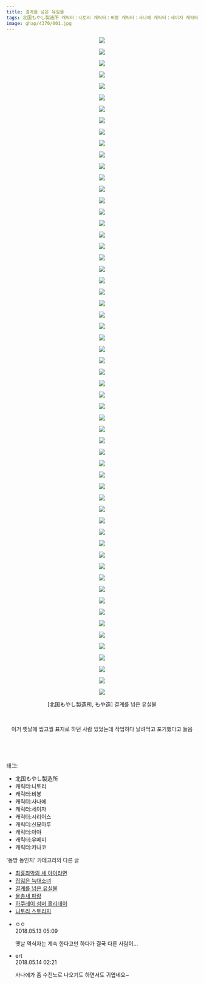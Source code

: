 ```yaml
---
title: 결계를 넘은 유실물
tags: 北国もやし製造所 캐릭터：니토리 캐릭터：비봉 캐릭터：사나에 캐릭터：세이자 캐릭터：시리어스 캐릭터：신묘마루 캐릭터：아야 캐릭터：유메미 캐릭터：카나코 もや造 동방_동인지
image: ghap/4370/001.jpg
---
```

<div class="article">
<p style="text-align: center; clear: none; float: none;"><img src="{{ site.nasurl }}/ghap/4370/001.jpg"/></p>
<p style="text-align: center; clear: none; float: none;"><img src="{{ site.nasurl }}/ghap/4370/002.jpg"/></p>
<p style="text-align: center; clear: none; float: none;"><img src="{{ site.nasurl }}/ghap/4370/003.jpg"/></p>
<p style="text-align: center; clear: none; float: none;"><img src="{{ site.nasurl }}/ghap/4370/004.jpg"/></p>
<p style="text-align: center; clear: none; float: none;"><img src="{{ site.nasurl }}/ghap/4370/005.jpg"/></p>
<p style="text-align: center; clear: none; float: none;"><img src="{{ site.nasurl }}/ghap/4370/006.jpg"/></p>
<p style="text-align: center; clear: none; float: none;"><img src="{{ site.nasurl }}/ghap/4370/007.jpg"/></p>
<p style="text-align: center; clear: none; float: none;"><img src="{{ site.nasurl }}/ghap/4370/008.jpg"/></p>
<p style="text-align: center; clear: none; float: none;"><img src="{{ site.nasurl }}/ghap/4370/009.jpg"/></p>
<p style="text-align: center; clear: none; float: none;"><img src="{{ site.nasurl }}/ghap/4370/010.jpg"/></p>
<p style="text-align: center; clear: none; float: none;"><img src="{{ site.nasurl }}/ghap/4370/011.jpg"/></p>
<p style="text-align: center; clear: none; float: none;"><img src="{{ site.nasurl }}/ghap/4370/012.jpg"/></p>
<p style="text-align: center; clear: none; float: none;"><img src="{{ site.nasurl }}/ghap/4370/013.jpg"/></p>
<p style="text-align: center; clear: none; float: none;"><img src="{{ site.nasurl }}/ghap/4370/014.jpg"/></p>
<p style="text-align: center; clear: none; float: none;"><img src="{{ site.nasurl }}/ghap/4370/015.jpg"/></p>
<p style="text-align: center; clear: none; float: none;"><img src="{{ site.nasurl }}/ghap/4370/016.jpg"/></p>
<p style="text-align: center; clear: none; float: none;"><img src="{{ site.nasurl }}/ghap/4370/017.jpg"/></p>
<p style="text-align: center; clear: none; float: none;"><img src="{{ site.nasurl }}/ghap/4370/018.jpg"/></p>
<p style="text-align: center; clear: none; float: none;"><img src="{{ site.nasurl }}/ghap/4370/019.jpg"/></p>
<p style="text-align: center; clear: none; float: none;"><img src="{{ site.nasurl }}/ghap/4370/020.jpg"/></p>
<p style="text-align: center; clear: none; float: none;"><img src="{{ site.nasurl }}/ghap/4370/021.jpg"/></p>
<p style="text-align: center; clear: none; float: none;"><img src="{{ site.nasurl }}/ghap/4370/022.jpg"/></p>
<p style="text-align: center; clear: none; float: none;"><img src="{{ site.nasurl }}/ghap/4370/023.jpg"/></p>
<p style="text-align: center; clear: none; float: none;"><img src="{{ site.nasurl }}/ghap/4370/024.jpg"/></p>
<p style="text-align: center; clear: none; float: none;"><img src="{{ site.nasurl }}/ghap/4370/025.jpg"/></p>
<p style="text-align: center; clear: none; float: none;"><img src="{{ site.nasurl }}/ghap/4370/026.jpg"/></p>
<p style="text-align: center; clear: none; float: none;"><img src="{{ site.nasurl }}/ghap/4370/027.jpg"/></p>
<p style="text-align: center; clear: none; float: none;"><img src="{{ site.nasurl }}/ghap/4370/028.jpg"/></p>
<p style="text-align: center; clear: none; float: none;"><img src="{{ site.nasurl }}/ghap/4370/029.jpg"/></p>
<p style="text-align: center; clear: none; float: none;"><img src="{{ site.nasurl }}/ghap/4370/030.jpg"/></p>
<p style="text-align: center; clear: none; float: none;"><img src="{{ site.nasurl }}/ghap/4370/031.jpg"/></p>
<p style="text-align: center; clear: none; float: none;"><img src="{{ site.nasurl }}/ghap/4370/032.jpg"/></p>
<p style="text-align: center; clear: none; float: none;"><img src="{{ site.nasurl }}/ghap/4370/033.jpg"/></p>
<p style="text-align: center; clear: none; float: none;"><img src="{{ site.nasurl }}/ghap/4370/034.jpg"/></p>
<p style="text-align: center; clear: none; float: none;"><img src="{{ site.nasurl }}/ghap/4370/035.jpg"/></p>
<p style="text-align: center; clear: none; float: none;"><img src="{{ site.nasurl }}/ghap/4370/036.jpg"/></p>
<p style="text-align: center; clear: none; float: none;"><img src="{{ site.nasurl }}/ghap/4370/037.jpg"/></p>
<p style="text-align: center; clear: none; float: none;"><img src="{{ site.nasurl }}/ghap/4370/038.jpg"/></p>
<p style="text-align: center; clear: none; float: none;"><img src="{{ site.nasurl }}/ghap/4370/039.jpg"/></p>
<p style="text-align: center; clear: none; float: none;"><img src="{{ site.nasurl }}/ghap/4370/040.jpg"/></p>
<p style="text-align: center; clear: none; float: none;"><img src="{{ site.nasurl }}/ghap/4370/041.jpg"/></p>
<p style="text-align: center; clear: none; float: none;"><img src="{{ site.nasurl }}/ghap/4370/042.jpg"/></p>
<p style="text-align: center; clear: none; float: none;"><img src="{{ site.nasurl }}/ghap/4370/043.jpg"/></p>
<p style="text-align: center; clear: none; float: none;"><img src="{{ site.nasurl }}/ghap/4370/044.jpg"/></p>
<p style="text-align: center; clear: none; float: none;"><img src="{{ site.nasurl }}/ghap/4370/045.jpg"/></p>
<p style="text-align: center; clear: none; float: none;"><img src="{{ site.nasurl }}/ghap/4370/046.jpg"/></p>
<p style="text-align: center; clear: none; float: none;"><img src="{{ site.nasurl }}/ghap/4370/047.jpg"/></p>
<p style="text-align: center; clear: none; float: none;"><img src="{{ site.nasurl }}/ghap/4370/048.jpg"/></p>
<p style="text-align: center; clear: none; float: none;"><img src="{{ site.nasurl }}/ghap/4370/049.jpg"/></p>
<p style="text-align: center; clear: none; float: none;"><img src="{{ site.nasurl }}/ghap/4370/050.jpg"/></p>
<p style="text-align: center; clear: none; float: none;"><img src="{{ site.nasurl }}/ghap/4370/051.jpg"/></p>
<p style="text-align: center; clear: none; float: none;"><img src="{{ site.nasurl }}/ghap/4370/052.jpg"/></p>
<p style="text-align: center; clear: none; float: none;"><img src="{{ site.nasurl }}/ghap/4370/053.jpg"/></p>
<p style="text-align: center; clear: none; float: none;"><img src="{{ site.nasurl }}/ghap/4370/054.jpg"/></p>
<p style="text-align: center; clear: none; float: none;"><img src="{{ site.nasurl }}/ghap/4370/055.jpg"/></p>
<p style="text-align: center; clear: none; float: none;"><img src="{{ site.nasurl }}/ghap/4370/056.jpg"/></p>
<p style="text-align: center; clear: none; float: none;"><img src="{{ site.nasurl }}/ghap/4370/057.jpg"/></p>
<p style="text-align: center; clear: none; float: none;"><img src="{{ site.nasurl }}/ghap/4370/058.jpg"/></p>
<p style="text-align: center; clear: none; float: none;">[北国もやし製造所, もや造] 결계를 넘은 유실물</p>
<p style="text-align: center; clear: none; float: none;"><br/></p>
<p style="text-align: center; clear: none; float: none;">이거 옛날에 씹고퀄 표지로 하던 사람 있었는데 작업하다 날려먹고 포기했다고 들음</p>
<p style="text-align: center; clear: none; float: none;"><br/></p>
<p><br/></p>
</div><div class="tagTrail">
<p>태그: </p>
<ul>
<li>北国もやし製造所</li>
<li>캐릭터:니토리</li>
<li>캐릭터:비봉</li>
<li>캐릭터:사나에</li>
<li>캐릭터:세이자</li>
<li>캐릭터:시리어스</li>
<li>캐릭터:신묘마루</li>
<li>캐릭터:아야</li>
<li>캐릭터:유메미</li>
<li>캐릭터:카나코</li>
</ul>
</div><div class="another">
<p>'동방 동인지' 카테고리의 다른 글</p>
<ul>
<li><a href="/2018-05-14-ghap_4376">최흉최악의 세 아이라면</a></li>
<li><a href="/2018-05-13-ghap_4373">집잃은 늑대소녀</a></li>
<li><a href="/2018-05-13-ghap_4370">결계를 넘은 유실물</a></li>
<li><a href="/2018-05-12-ghap_4364">물총새 파랑</a></li>
<li><a href="/2018-05-09-ghap_4354">하쿠레이 섬머 홀리데이</a></li>
<li><a href="/2018-05-07-ghap_4350">니토리 스토리지</a></li>
</ul>
</div><div class="cb_module cb_fluid">
<div class="cb_wrt cb_profile">
<div class="comment">
<ul>
<li class="cb_thumb_off" id="comment15254907">
<div class="cb_comment_area">
<div class="cb_info_area">
<div class="cb_section">
<span class="cb_nick_name">ㅇㅇ</span>
</div>
<div class="cb_section">
<span class="cb_date">2018.05.13 05:09 </span>
</div>
</div>
<div class="cb_dsc_comment">
<p class="cb_dsc">
											옛날 역식자는 계속 한다고만 하다가 결국 다른 사람이...
										</p>
</div>
</div></li>
<li class="cb_thumb_off" id="comment15255273">
<div class="cb_comment_area">
<div class="cb_info_area">
<div class="cb_section">
<span class="cb_nick_name">ert</span>
</div>
<div class="cb_section">
<span class="cb_date">2018.05.14 02:21 </span>
</div>
</div>
<div class="cb_dsc_comment">
<p class="cb_dsc">
											사나에가 좀 수전노로 나오기도 하면서도 귀엽네요~
										</p>
</div>
</div></li>
</ul>
</div>
</div><!-- commentList close -->
</div>